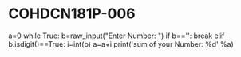 # COHDCN181P-006
a=0
while True:
	b=raw_input("Enter Number: ")
	if b=='':
		break
	elif b.isdigit()==True:
		i=int(b)
		a=a+i
print('sum of your Number: %d' %a)

